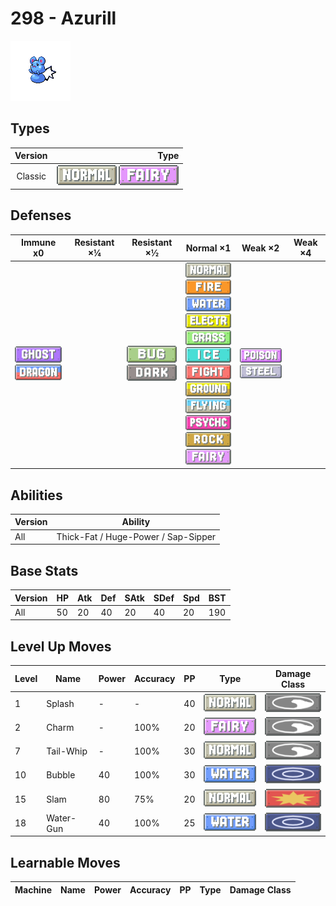 # 298 - Azurill

![azurill](../img/pokemon/298.png)

## Types

| Version | Type                                                                |
| :-----: | ------------------------------------------------------------------: |
| Classic | ![normal](../img/types/normal.png) ![fairy](../img/types/fairy.png) |

## Defenses

| Immune x0                                                               | Resistant ×¼ | Resistant ×½                                                    | Normal ×1                                                                                                                                                                                                                                                                                                                                                                                                                                                             | Weak ×2                                                                 | Weak ×4 |
| ----------------------------------------------------------------------- | ------------ | --------------------------------------------------------------- | --------------------------------------------------------------------------------------------------------------------------------------------------------------------------------------------------------------------------------------------------------------------------------------------------------------------------------------------------------------------------------------------------------------------------------------------------------------------- | ----------------------------------------------------------------------- | ------- |
| ![ghost](../img/types/ghost.png)<br/>![dragon](../img/types/dragon.png) |              | ![bug](../img/types/bug.png)<br/>![dark](../img/types/dark.png) | ![normal](../img/types/normal.png)<br/>![fire](../img/types/fire.png)<br/>![water](../img/types/water.png)<br/>![electric](../img/types/electric.png)<br/>![grass](../img/types/grass.png)<br/>![ice](../img/types/ice.png)<br/>![fighting](../img/types/fighting.png)<br/>![ground](../img/types/ground.png)<br/>![flying](../img/types/flying.png)<br/>![psychic](../img/types/psychic.png)<br/>![rock](../img/types/rock.png)<br/>![fairy](../img/types/fairy.png) | ![poison](../img/types/poison.png)<br/>![steel](../img/types/steel.png) |         |

## Abilities

| Version | Ability                             |
| ------- | ----------------------------------- |
| All     | Thick-Fat / Huge-Power / Sap-Sipper |

## Base Stats

| Version | HP | Atk | Def | SAtk | SDef | Spd | BST |
| ------- | -- | --- | --- | ---- | ---- | --- | --- |
| All     | 50 | 20  | 40  | 20   | 40   | 20  | 190 |

## Level Up Moves

| Level | Name      | Power | Accuracy | PP | Type                               | Damage Class                           |
| ----- | --------- | ----- | -------- | -- | ---------------------------------- | -------------------------------------- |
| 1     | Splash    | -     | -        | 40 | ![normal](../img/types/normal.png) | ![status](../img/types/status.png)     |
| 2     | Charm     | -     | 100%     | 20 | ![fairy](../img/types/fairy.png)   | ![status](../img/types/status.png)     |
| 7     | Tail-Whip | -     | 100%     | 30 | ![normal](../img/types/normal.png) | ![status](../img/types/status.png)     |
| 10    | Bubble    | 40    | 100%     | 30 | ![water](../img/types/water.png)   | ![special](../img/types/special.png)   |
| 15    | Slam      | 80    | 75%      | 20 | ![normal](../img/types/normal.png) | ![physical](../img/types/physical.png) |
| 18    | Water-Gun | 40    | 100%     | 25 | ![water](../img/types/water.png)   | ![special](../img/types/special.png)   |

## Learnable Moves

| Machine | Name | Power | Accuracy | PP | Type | Damage Class |
| ------- | ---- | ----- | -------- | -- | ---- | ------------ |